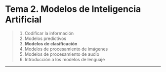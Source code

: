 # Tema 2. Modelos de Inteligencia Artificial

> 1. Codificar la información
> 2. Modelos predictivos
> 3. **Modelos de clasificación**
> 4. Modelos de procesamiento de imágenes
> 5. Modelos de procesamiento de audio
> 6. Introducción a los modelos de lenguaje
---

